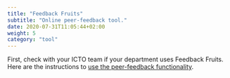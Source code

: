 ```yaml
---
title: "Feedback Fruits"
subtitle: "Online peer-feedback tool."
date: 2020-07-31T11:05:44+02:00
weight: 5
category: "tool"
---
```


First, check with your ICTO team if your department uses Feedback Fruits. Here are the instructions to [use the peer-feedback functionality](https://vimeo.com/252696165).
